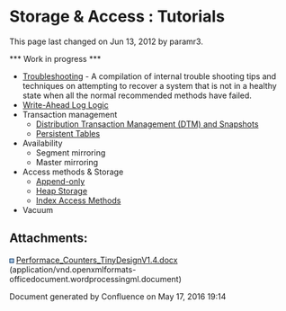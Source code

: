 <span id="title-text"> Storage & Access : Tutorials </span>
===========================================================

This page last changed on Jun 13, 2012 by paramr3.

\*\*\* Work in progress \*\*\*

-   [Troubleshooting](Storage%2BTroubleshooting%2BNotes.md) - A compilation of internal trouble shooting tips and techniques on attempting to recover a system that is not in a healthy state when all the normal recommended methods have failed.
-   [Write-Ahead Log Logic](Greenplum%2BDatabase%2BWrite-Ahead%2BLog.md)
-   Transaction management
    -   [Distribution Transaction Management (DTM) and Snapshots](Distributed%2BTransaction%2BManagement%2Band%2BSnapshots.md)
    -   [Persistent Tables](Persistent%2BTables.md)
-   Availability
    -   Segment mirroring
    -   Master mirroring
-   Access methods & Storage
    -   [Append-only](Append-Only%2BAccess%2BMethod%2Band%2BStorage.md)
    -   [Heap Storage](Heap%2BStorage.md)
    -   [Index Access Methods](Index%2BAccess%2BMethods.md)
-   Vacuum

Attachments:
------------

<img src="images/icons/bullet_blue.gif" width="8" height="8" /> [Performace\_Counters\_TinyDesignV1.4.docx](attachments/42501895/50167889.docx) (application/vnd.openxmlformats-officedocument.wordprocessingml.document)

Document generated by Confluence on May 17, 2016 19:14


